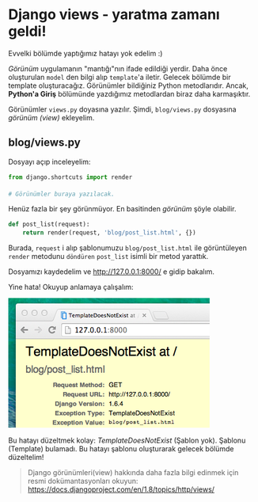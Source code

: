 # Django views - yaratma zamanı geldi!

Evvelki bölümde yaptığımız hatayı yok edelim :)

*Görünüm* uygulamanın "mantığı"nın ifade edildiği yerdir. Daha önce oluşturulan `model` den bilgi alıp `template`'a iletir. Gelecek bölümde bir template oluşturacağız. Görünümler bildiğiniz Python metodlarıdır. Ancak, **Python'a Giriş** bölümünde yazdığımız metodlardan biraz daha karmaşıktır.

Görünümler `views.py` doyasına yazılır. Şimdi, `blog/views.py` dosyasına *görünüm (view)* ekleyelim.

## blog/views.py

Dosyayı açıp inceleyelim:

```python 
from django.shortcuts import render

# Görünümler buraya yazılacak.
```

Henüz fazla bir şey görünmüyor. En basitinden *görünüm* şöyle olabilir.

```python 
def post_list(request):     
    return render(request, 'blog/post_list.html', {})
```

Burada, `request` i alıp şablonumuzu `blog/post_list.html` ile görüntüleyen `render` metodunu `döndüren` `post_list` isimli bir metod yarattık.

Dosyamızı kaydedelim ve http://127.0.0.1:8000/ e gidip bakalım.

Yine hata! Okuyup anlamaya çalışalım:

![Hata][1]

 [1]: images/error.png

Bu hatayı düzeltmek kolay: *TemplateDoesNotExist* (Şablon yok). Şablonu (Template) bulamadı. Bu hatayı şablonu oluşturarak gelecek bölümde düzeltelim!

> Django görünümleri(view) hakkında daha fazla bilgi edinmek için resmi dokümantasyonları okuyun: https://docs.djangoproject.com/en/1.8/topics/http/views/
